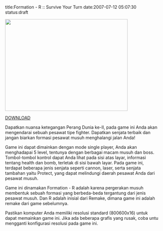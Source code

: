 title:Formation - R :: Survive Your Turn
date:2007-07-12 05:07:30
status:draft

<img src="http://kecebong.madpage.com/images/product/formationr.jpg" height="300" width="400" />

<a href="http://www.geocities.com/kecebongsoft/Formation.zip">DOWNLOAD</a>

Dapatkan nuansa ketegangan Perang Dunia ke-II, pada game ini Anda akan mengendarai sebuah pesawat tipe fighter. Dapatkan senjata terbaik dan jangan biarkan formasi pesawat musuh menghalangi jalan Anda!

Game ini dapat dimainkan dengan mode single player, Anda akan menghadapai 5 level, tentunya dengan berbagai macam musuh dan boss. Tombol-tombol kontrol dapat Anda lihat pada sisi atas layar, informasi tentang health dan bomb, terletak di sisi bawah layar. Pada game ini, terdapat beberapa jenis senjata seperti cannon, laser, serta senjata tambahan yaitu Protect, yang dapat melindungi daerah pesawat Anda dari pesawat musuh.

Game ini dinamakan Formation - R adalah karena pergerakan musuh membentuk sebuah formasi yang berbeda-beda tergantung dari jenis pesawat musuh. Dan R adalah inisial dari Remake, dimana game ini adalah remake dari game sebelumnya.

Pastikan komputer Anda memiliki resolusi standard (800600x16) untuk dapat memainkan game ini. Jika ada beberapa grafis yang rusak, coba untu mengganti konfigurasi resolusi pada game ini.
